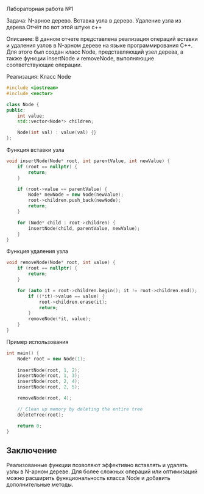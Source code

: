 Лабораторная работа №1

Задача:
N-арное дерево. Вставка узла в дерево. Удаление узла из дерева.Отчёт по вот этой штуке c++

Описание:
В данном отчете представлена реализация операций вставки и удаления узлов в N-арном дереве на языке программирования C++. Для этого был создан класс Node, представляющий узел дерева, а также функции insertNode и removeNode, выполняющие соответствующие операции.

Реализация:
Класс Node

```c++
#include <iostream>
#include <vector>

class Node {
public:
    int value;
    std::vector<Node*> children;

    Node(int val) : value(val) {}
};
```

Функция вставки узла
```c++
void insertNode(Node* root, int parentValue, int newValue) {
    if (root == nullptr) {
        return;
    }

    if (root->value == parentValue) {
        Node* newNode = new Node(newValue);
        root->children.push_back(newNode);
        return;
    }

    for (Node* child : root->children) {
        insertNode(child, parentValue, newValue);
    }
}
```

Функция удаления узла
```c++
void removeNode(Node* root, int value) {
    if (root == nullptr) {
        return;
    }

    for (auto it = root->children.begin(); it != root->children.end(); ++it) {
        if ((*it)->value == value) {
            root->children.erase(it);
            return;
        }
        removeNode(*it, value);
    }
}
```

Пример использования
```c++
int main() {
    Node* root = new Node(1);
    
    insertNode(root, 1, 2);
    insertNode(root, 1, 3);
    insertNode(root, 2, 4);
    insertNode(root, 2, 5);

    removeNode(root, 4);

    // Clean up memory by deleting the entire tree
    deleteTree(root);

    return 0;
}
```


## Заключение
Реализованные функции позволяют эффективно вставлять и удалять узлы в N-арном дереве. Для более сложных операций или оптимизаций можно расширить функциональность класса Node и добавить дополнительные методы.
